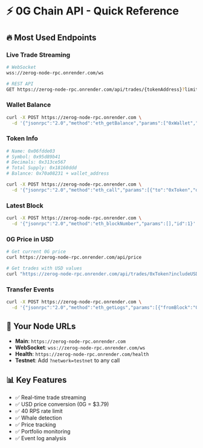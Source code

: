 # ⚡ 0G Chain API - Quick Reference

## 🔥 **Most Used Endpoints**

### **Live Trade Streaming**
```bash
# WebSocket
wss://zerog-node-rpc.onrender.com/ws

# REST API  
GET https://zerog-node-rpc.onrender.com/api/trades/{tokenAddress}?limit=100
```

### **Wallet Balance**
```bash
curl -X POST https://zerog-node-rpc.onrender.com \
  -d '{"jsonrpc":"2.0","method":"eth_getBalance","params":["0xWallet","latest"],"id":1}'
```

### **Token Info**
```bash
# Name: 0x06fdde03
# Symbol: 0x95d89b41  
# Decimals: 0x313ce567
# Total Supply: 0x18160ddd
# Balance: 0x70a08231 + wallet_address

curl -X POST https://zerog-node-rpc.onrender.com \
  -d '{"jsonrpc":"2.0","method":"eth_call","params":[{"to":"0xToken","data":"0x95d89b41"},"latest"],"id":1}'
```

### **Latest Block**
```bash
curl -X POST https://zerog-node-rpc.onrender.com \
  -d '{"jsonrpc":"2.0","method":"eth_blockNumber","params":[],"id":1}'
```

### **0G Price in USD**
```bash
# Get current 0G price
curl https://zerog-node-rpc.onrender.com/api/price

# Get trades with USD values
curl "https://zerog-node-rpc.onrender.com/api/trades/0xToken?includeUSD=true"
```

### **Transfer Events**
```bash
curl -X POST https://zerog-node-rpc.onrender.com \
  -d '{"jsonrpc":"2.0","method":"eth_getLogs","params":[{"fromBlock":"0x66A000","toBlock":"latest","address":"0xToken","topics":["0xddf252ad1be2c89b69c2b068fc378daa952ba7f163c4a11628f55a4df523b3ef"]}],"id":1}'
```

## 🎯 **Your Node URLs**
- **Main**: `https://zerog-node-rpc.onrender.com`
- **WebSocket**: `wss://zerog-node-rpc.onrender.com/ws`
- **Health**: `https://zerog-node-rpc.onrender.com/health`
- **Testnet**: Add `?network=testnet` to any call

## 📊 **Key Features**
- ✅ Real-time trade streaming
- ✅ USD price conversion (0G = $3.79)
- ✅ 40 RPS rate limit
- ✅ Whale detection
- ✅ Price tracking
- ✅ Portfolio monitoring
- ✅ Event log analysis

